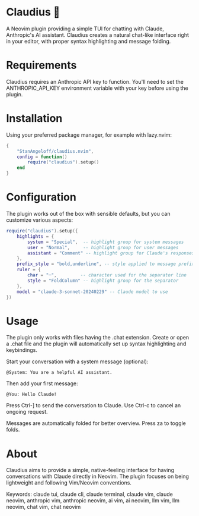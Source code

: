# Claudius 🤖

A Neovim plugin providing a simple TUI for chatting with Claude, Anthropic's AI assistant. Claudius creates a natural chat-like interface right in your editor, with proper syntax highlighting and message folding.

# Requirements

Claudius requires an Anthropic API key to function. You'll need to set the ANTHROPIC_API_KEY environment variable with your key before using the plugin.

# Installation

Using your preferred package manager, for example with lazy.nvim:

```lua
{
    "StanAngeloff/claudius.nvim",
    config = function()
        require("claudius").setup()
    end
}
```

# Configuration

The plugin works out of the box with sensible defaults, but you can customize various aspects:

```lua
require("claudius").setup({
    highlights = {
        system = "Special",  -- highlight group for system messages
        user = "Normal",     -- highlight group for user messages
        assistant = "Comment" -- highlight group for Claude's responses
    },
    prefix_style = "bold,underline", -- style applied to message prefixes
    ruler = {
        char = "─",         -- character used for the separator line
        style = "FoldColumn" -- highlight group for the separator
    },
    model = "claude-3-sonnet-20240229" -- Claude model to use
})
```

# Usage

The plugin only works with files having the .chat extension. Create or open a .chat file and the plugin will automatically set up syntax highlighting and keybindings.

Start your conversation with a system message (optional):
```
@System: You are a helpful AI assistant.
```

Then add your first message:
```
@You: Hello Claude!
```

Press Ctrl-] to send the conversation to Claude. Use Ctrl-c to cancel an ongoing request.

Messages are automatically folded for better overview. Press za to toggle folds.

# About

Claudius aims to provide a simple, native-feeling interface for having conversations with Claude directly in Neovim. The plugin focuses on being lightweight and following Vim/Neovim conventions.

Keywords: claude tui, claude cli, claude terminal, claude vim, claude neovim, anthropic vim, anthropic neovim, ai vim, ai neovim, llm vim, llm neovim, chat vim, chat neovim
